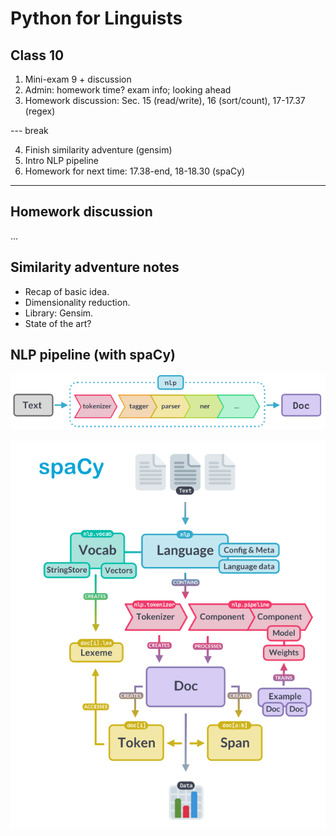 # Python for Linguists

## Class 10
1. Mini-exam 9 + discussion
2. Admin: homework time? exam info; looking ahead
3. Homework discussion: Sec. 15 (read/write), 16 (sort/count), 17-17.37 (regex)

--- break

4. Finish similarity adventure (gensim)
5. Intro NLP pipeline
6. Homework for next time: 17.38-end, 18-18.30 (spaCy)
------

## Homework discussion
...

## Similarity adventure notes
- Recap of basic idea.
- Dimensionality reduction.
- Library: Gensim. 
- State of the art?

## NLP pipeline (with spaCy)


![spacy_pipeline.png](slides/spacy_pipeline.png)


![spacy_architecture.png](slides/spacy_architecture.png)

